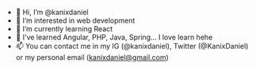- 👋 Hi, I’m @kanixdaniel
- 👀 I’m interested in web development
- 🌱 I’m currently learning React
- 💞️ I've learned Angular, PHP, Java, Spring... I love learn hehe
- 📫 You can contact me in my IG (@kanixdaniel), Twitter (@KanixDaniel) or my personal email (kanixdaniel@gmail.com)

<!---
kanixdaniel/kanixdaniel is a ✨ special ✨ repository because its `README.md` (this file) appears on your GitHub profile.
You can click the Preview link to take a look at your changes.
--->
